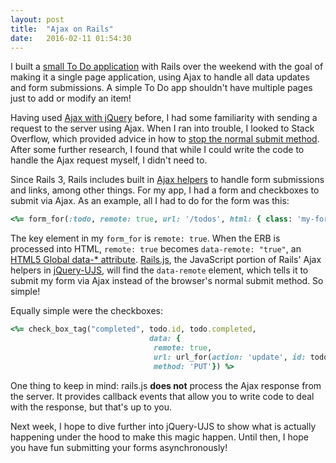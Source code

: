 ```yaml
---
layout: post
title:  "Ajax on Rails"
date:   2016-02-11 01:54:30
---
```


I built a [small To Do application](http://wc-todo.herokuapp.com) with Rails over the weekend with the goal of making it a single page application, using Ajax to handle all data updates and form submissions.  A simple To Do app shouldn't have multiple pages just to add or modify an item!

Having used [Ajax with jQuery](http://api.jquery.com/jquery.ajax/) before, I had some familiarity with sending a request to the server using Ajax.  When I ran into trouble, I looked to Stack Overflow, which provided advice in how to [stop the normal submit method](http://stackoverflow.com/questions/6723334/submit-form-in-rails-3-in-an-ajax-way-with-jquery).  After some further research, I found that while I could write the code to handle the Ajax request myself, I didn't need to.

Since Rails 3, Rails includes built in [Ajax helpers](http://guides.rubyonrails.org/working_with_javascript_in_rails.html#built-in-helpers) to handle form submissions and links, among other things.  For my app, I had a form and checkboxes to submit via Ajax.  As an example, all I had to do for the form was this: 

```ruby 
<%= form_for(:todo, remote: true, url: '/todos', html: { class: 'my-form' }) do |f| %>
```

The key element in my `form_for` is `remote: true`.  When the ERB is processed into HTML,  `remote: true` becomes `data-remote: "true"`, an [HTML5 Global data-* attribute](https://developer.mozilla.org/en-US/docs/Web/HTML/Global_attributes/data-%2A).  [Rails.js](https://github.com/rails/jquery-ujs/blob/master/src/rails.js), the JavaScript portion of Rails' Ajax helpers in [jQuery-UJS](https://github.com/rails/jquery-ujs), will find the `data-remote` element, which tells it to submit my form via Ajax instead of the browser's normal submit method. So simple! 

Equally simple were the checkboxes: 

```ruby
<%= check_box_tag("completed", todo.id, todo.completed,
                               data: {
                                remote: true,
                                url: url_for(action: 'update', id: todo.id),
                                method: 'PUT'}) %>
```

One thing to keep in mind: rails.js **does not** process the Ajax response from the server.  It provides callback events that allow you to write code to deal with the response, but that's up to you. 

Next week, I hope to dive further into jQuery-UJS to show what is actually happening under the hood to make this magic happen. Until then, I hope you have fun submitting your forms asynchronously! 